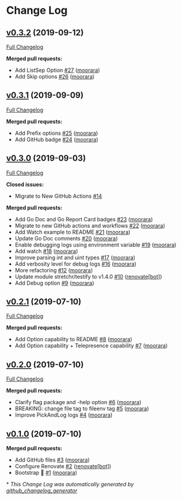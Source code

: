 # Change Log

## [v0.3.2](https://github.com/moorara/konfig/tree/v0.3.2) (2019-09-12)
[Full Changelog](https://github.com/moorara/konfig/compare/v0.3.1...v0.3.2)

**Merged pull requests:**

- Add ListSep Option [\#27](https://github.com/moorara/konfig/pull/27) ([moorara](https://github.com/moorara))
- Add Skip options [\#26](https://github.com/moorara/konfig/pull/26) ([moorara](https://github.com/moorara))

## [v0.3.1](https://github.com/moorara/konfig/tree/v0.3.1) (2019-09-09)
[Full Changelog](https://github.com/moorara/konfig/compare/v0.3.0...v0.3.1)

**Merged pull requests:**

- Add Prefix options [\#25](https://github.com/moorara/konfig/pull/25) ([moorara](https://github.com/moorara))
- Add GitHub badge [\#24](https://github.com/moorara/konfig/pull/24) ([moorara](https://github.com/moorara))

## [v0.3.0](https://github.com/moorara/konfig/tree/v0.3.0) (2019-09-03)
[Full Changelog](https://github.com/moorara/konfig/compare/v0.2.1...v0.3.0)

**Closed issues:**

- Migrate to New GitHub Actions [\#14](https://github.com/moorara/konfig/issues/14)

**Merged pull requests:**

- Add Go Doc and Go Report Card badges [\#23](https://github.com/moorara/konfig/pull/23) ([moorara](https://github.com/moorara))
- Migrate to new GitHub actions and workflows [\#22](https://github.com/moorara/konfig/pull/22) ([moorara](https://github.com/moorara))
- Add Watch example to README [\#21](https://github.com/moorara/konfig/pull/21) ([moorara](https://github.com/moorara))
- Update Go Doc comments [\#20](https://github.com/moorara/konfig/pull/20) ([moorara](https://github.com/moorara))
- Enable debugging logs using environment variable [\#19](https://github.com/moorara/konfig/pull/19) ([moorara](https://github.com/moorara))
- Add watch [\#18](https://github.com/moorara/konfig/pull/18) ([moorara](https://github.com/moorara))
- Improve parsing int and uint types [\#17](https://github.com/moorara/konfig/pull/17) ([moorara](https://github.com/moorara))
- Add verbosity level for debug logs [\#16](https://github.com/moorara/konfig/pull/16) ([moorara](https://github.com/moorara))
- More refactoring [\#12](https://github.com/moorara/konfig/pull/12) ([moorara](https://github.com/moorara))
- Update module stretchr/testify to v1.4.0 [\#10](https://github.com/moorara/konfig/pull/10) ([renovate[bot]](https://github.com/apps/renovate))
- Add Debug option [\#9](https://github.com/moorara/konfig/pull/9) ([moorara](https://github.com/moorara))

## [v0.2.1](https://github.com/moorara/konfig/tree/v0.2.1) (2019-07-10)
[Full Changelog](https://github.com/moorara/konfig/compare/v0.2.0...v0.2.1)

**Merged pull requests:**

- Add Option capability to README [\#8](https://github.com/moorara/konfig/pull/8) ([moorara](https://github.com/moorara))
- Add Option capability + Telepresence capability [\#7](https://github.com/moorara/konfig/pull/7) ([moorara](https://github.com/moorara))

## [v0.2.0](https://github.com/moorara/konfig/tree/v0.2.0) (2019-07-10)
[Full Changelog](https://github.com/moorara/konfig/compare/v0.1.0...v0.2.0)

**Merged pull requests:**

- Clarify flag package and -help option [\#6](https://github.com/moorara/konfig/pull/6) ([moorara](https://github.com/moorara))
- BREAKING: change file tag to fileenv tag [\#5](https://github.com/moorara/konfig/pull/5) ([moorara](https://github.com/moorara))
- Improve PickAndLog logs [\#4](https://github.com/moorara/konfig/pull/4) ([moorara](https://github.com/moorara))

## [v0.1.0](https://github.com/moorara/konfig/tree/v0.1.0) (2019-07-10)
**Merged pull requests:**

- Add GitHub files [\#3](https://github.com/moorara/konfig/pull/3) ([moorara](https://github.com/moorara))
- Configure Renovate [\#2](https://github.com/moorara/konfig/pull/2) ([renovate[bot]](https://github.com/apps/renovate))
- Bootstrap 🚀 [\#1](https://github.com/moorara/konfig/pull/1) ([moorara](https://github.com/moorara))



\* *This Change Log was automatically generated by [github_changelog_generator](https://github.com/skywinder/Github-Changelog-Generator)*